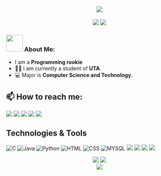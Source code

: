<h1 align="center">
    <img src="https://readme-typing-svg.herokuapp.com/?font=Righteous&size=35&center=true&vCenter=true&width=500&height=70&duration=3000&lines=Hi+There!+👋;+I'm+Latheesh+Mangeri!;" />
</h1>

<p align='center'>
<a href="https://visitorbadge.io/status?path=https%3A%2F%2Fgithub.com%2Flatheeshmangeri"><img src="https://api.visitorbadge.io/api/visitors?path=https%3A%2F%2Fgithub.com%2Flatheeshmangeri&countColor=%23263759&style=plastic" /></a>
<a href="https://github.com/latheeshmangeri?tab=repositories"><img src="https://img.shields.io/github/stars/latheeshmangeri?style=flat&logo=github&label=Total%20Stars&color=teal"/></a>
</p>

### <img src="https://github.com/TheDudeThatCode/TheDudeThatCode/blob/master/Assets/Developer.gif" width="45" /> About Me:

- I am a **Programming rookie**
- 👨‍🏛 I am currently a student of **UTA**.
- 💻 Major is **Computer Science and Technology**.
## 📫 How to reach me:
  [<img src="https://img.icons8.com/color/48/000000/linkedin.png"/>](https://www.linkedin.com/in/latheeshmangeri/) 
  [<img src="https://img.icons8.com/fluent/48/000000/facebook-new.png"/>](https://www.facebook.com/latheeshmangeri/) 
  [<img src="https://img.icons8.com/fluent/48/000000/instagram-new.png"/>](https://www.instagram.com/latheesh_mangeri369/)
  [<img src="https://img.icons8.com/fluent/48/000000/discord.png"/>](http://discord.com/users/latheeshmangeri/)
  [<img src="https://img.icons8.com/fluent/48/000000/gmail.png"/>](mailto:latheeshmangeri369@gmail.com)

## Technologies & Tools
![C](https://img.shields.io/badge/C-blue) 
![Java](https://img.shields.io/badge/JAVA-F89820?logo=coffeescript&logoColor=white)
![Python](https://img.shields.io/badge/PYTHON-F7DF1E?logo=python&logoColor=black) 
![HTML](https://img.shields.io/badge/HTML-E34F26?logo=html5&logoColor=white)
![CSS](https://img.shields.io/badge/CSS-1572B6?logo=css3&logoColor=white) 
![MYSQL](https://img.shields.io/badge/MYSQL-blue?logo=mysql&logoColor=white)
![](https://img.shields.io/badge/Android_Studio-34A853?logo=android&logoColor=white)
![](https://img.shields.io/badge/Visual_Studio-0285FF)
![](https://img.shields.io/badge/Oracle-F80000?logo=oracle&logoColor=white)
![](https://img.shields.io/badge/MS_Office_Excel-007C3C?logo=libreofficecalc&logoColor=white)

<div align=center>
  
  ![](https://github-readme-stats-salesp07.vercel.app/api?username=latheeshmangeri&hide=issues,contribs&theme=transparent&hide_border=true)
  ![](https://github-readme-stats-salesp07.vercel.app/api/top-langs/?username=latheeshmangeri&langs_count=8&theme=transparent&hide_border=true&hide=jupyter%20notebook,tex,css,php)
  <br/>
  ![](https://github-readme-streak-stats-salesp07.vercel.app/?user=latheeshmangeri&count_private=true&theme=transparent&hide_border=true)



